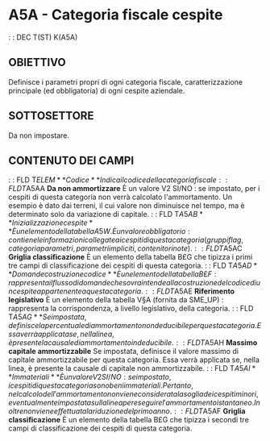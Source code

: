 # A5A - Categoria fiscale cespite
 :  : DEC T(ST) K(A5A)
## OBIETTIVO
Definisce i parametri propri di ogni categoria fiscale, caratterizzazione principale (ed obbligatoria) di ogni cespite aziendale.
## SOTTOSETTORE
Da non impostare.
## CONTENUTO DEI CAMPI
 :  : FLD T$ELEM **Codice**
Indica il codice della categoria fiscale
 :  : FLD T$A5AA **Da non ammortizzare**
È un valore V2 SI/NO :  se impostato, per i cespiti di questa categoria non verrà calcolato l'ammortamento.
Un esempio è dato dai terreni, il cui valore non diminuisce nel tempo, ma è determinato solo da variazione di capitale.
 :  : FLD T$A5AB **Inizializzazione cespite**
È un elemento della tabella A5W. È un valore obbligatorio : 
contiene le informazioni collegate ai cespiti di questa categoria (gruppi flag, categoria parametri, parametri impliciti, contenitori note).
 :  : FLD T$A5AC **Griglia classificazione**
È un elemento della tabella B£G che tipizza i primi tre campi di classificazione dei cespiti di questa categoria.
 :  : FLD T$A5AD **Domande costruzione codice**
È un elemento della tabella B£F :  rappresenta il flusso di domande che sovraintende alla costruzione del codice di un cespite appartenente a questa categoria.
 :  : FLD T$A5AE **Riferimento legislativo**
È un elemento della tabella V§A (fornita da SME_UP) :  rappresenta la corrispondenza, a livello legislativo, della categoria.
 :  : FLD T$A5AG **% Indeducibilità**
Se impostata, definisce la percentuale di ammortamento non deducibile per questa categoria. Essa verrà applicata se, nella linea, è presente la causale di ammortamento indeducibile.
 :  : FLD T$A5AH **Massimo capitale ammortizzabile**
Se impostata, definisce il valore massimo di capitale ammortizzabile per questa categoria. Essa verrà applicata se, nella linea, è presente la causale di capitale non ammortizzabile.
 :  : FLD T$A5AI **Immateriali**
È un valore V2 SI/NO :  se impostato, i cespiti di questa categoria sono beni immateriali.
Pertanto, nel calcolo dell'ammortamento non viene considerata la soglia dei cespiti minori, eventualmente impostata sulla linea per eseguire l'ammortamento istantaneo. Inoltre non viene effettuata la riduzione del primo anno.
 :  : FLD T$A5AF **Griglia classificazione**
È un elemento della tabella B£G che tipizza i secondi tre campi di classificazione dei cespiti di questa categoria.
